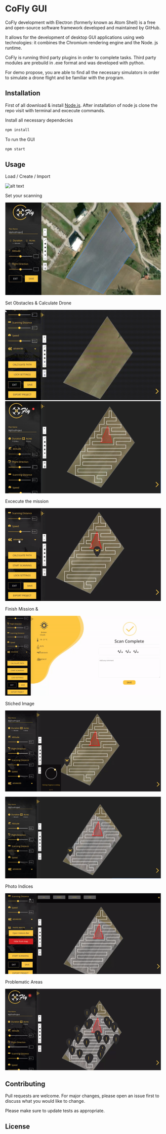 # CoFly GUI

CoFly development with Electron (formerly known as Atom Shell) is a free and open-source software framework developed and maintained by GitHub.

It allows for the development of desktop GUI applications using web technologies: it combines the Chromium rendering engine and the Node. js runtime.

CoFly is running third party plugins in order to complete tasks. Third party modules are prebuild in .exe format and was developed with python.

For demo propose, you are able to find all the necessary simulators in order to simulate a drone flight and be familiar with the program.

## Installation

First of all download & install [Node.js](https://nodejs.org/en/download/). After installation of node js clone the repo visit with terminal and excecute commands.

Install all necessary dependecies
```bash
npm install
```
To run the GUI
```bash
npm start
```

## Usage

Load / Create / Import 


![alt text](https://github.com/ikh-innovation/cofly-gui/blob/master/readme_images/main_screen.gif?raw=true?raw=true)

Set your scanning 


![alt text](https://github.com/ikh-innovation/cofly-gui/blob/master/readme_images/field_selection.jpg?raw=true)

Set Obstacles & Calculate Drone 


![alt text](https://github.com/ikh-innovation/cofly-gui/blob/master/readme_images/obstacles_gid.gif?raw=true)
![alt text](https://github.com/ikh-innovation/cofly-gui/blob/master/readme_images/calculated_map.jpg?raw=true)


Excecute the mission


![alt text](https://github.com/ikh-innovation/cofly-gui/blob/master/readme_images/mission_start.gif?raw=true)

Finish Mission & 


![alt text](https://github.com/ikh-innovation/cofly-gui/blob/master/readme_images/finish_scan_imerologio_agrou.gif?raw=true)


Stiched Image

![alt text](https://github.com/ikh-innovation/cofly-gui/blob/master/readme_images/stiching_photo.gif?raw=true)

![alt text](https://github.com/ikh-innovation/cofly-gui/blob/master/readme_images/stiched_image.jpg?raw=true)

Photo Indices


![alt text](https://github.com/ikh-innovation/cofly-gui/blob/master/readme_images/photo_indeces.gif?raw=true)

Problematic Areas


![alt text](https://github.com/ikh-innovation/cofly-gui/blob/master/readme_images/alerts.gif?raw=true)



## Contributing
Pull requests are welcome. For major changes, please open an issue first to discuss what you would like to change.

Please make sure to update tests as appropriate.

## License
